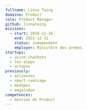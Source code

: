 ```yaml
---
fullname: Linna Taing
domaine: Produit
role: Product Manager
github: linnataing
missions:
  - start: 2018-11-16
    end: 2022-12-31
    status: independent
    employer: Ministère des armées
startups:
  - usine-chatbots
  - les-alpps
  - octopus
previously:
  - eoliennes
  - smart-remisage
  - medopex
  - megalodon
competences:
  - Gestion de Produit
---
```

